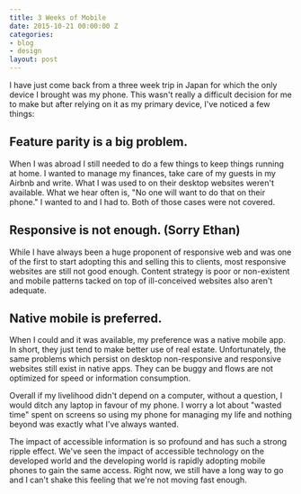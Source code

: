 ```yaml
---
title: 3 Weeks of Mobile
date: 2015-10-21 00:00:00 Z
categories:
- blog
- design
layout: post
---
```


I have just come back from a three week trip in Japan for which the only device I brought was my phone. This wasn't really a difficult decision for me to make but after relying on it as my primary device, I've noticed a few things:

## Feature parity is a big problem.

When I was abroad I still needed to do a few things to keep things running at home. I wanted to manage my finances, take care of my guests in my Airbnb and write. What I was used to on their desktop websites weren't available. What we hear often is, "No one will want to do that on their phone." I wanted to and I had to. Both of those cases were not covered.

## Responsive is not enough. (Sorry Ethan)

While I have always been a huge proponent of responsive web and was one of the first to start adopting this and selling this to clients, most responsive websites are still not good enough. Content strategy is poor or non-existent and mobile patterns tacked on top of ill-conceived websites also aren't adequate.

## Native mobile is preferred.

When I could and it was available, my preference was a native mobile app. In short, they just tend to make better use of real estate. Unfortunately, the same problems which persist on desktop non-responsive and responsive websites still exist in native apps. They can be buggy and flows are not optimized for speed or information consumption.

Overall if my livelihood didn't depend on a computer, without a question, I would ditch any laptop in favour of my phone. I worry a lot about "wasted time" spent on screens so using my phone for managing my life and nothing beyond was exactly what I've always wanted.

The impact of accessible information is so profound and has such a strong ripple effect. We've seen the impact of accessible technology on the developed world and the developing world is rapidly adopting mobile phones to gain the same access. Right now, we still have a long way to go and I can't shake this feeling that we're not moving fast enough.